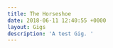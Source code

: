 ```yaml
---
title: The Horseshoe
date: 2018-06-11 12:40:55 +0000
layout: Gigs
description: 'A test Gig. '
---
```

